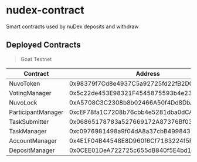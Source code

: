 # nudex-contract

Smart contracts used by nuDex deposits and withdraw

## Deployed Contracts

> Goat Testnet

| Contract           | Address                                    |
| ------------------ | ------------------------------------------ |
| NuvoToken          | 0x98379f7Cd8e4937C5a92725fd22fB2D0c9c0679b |
| VotingManager      | 0x5c22de453E98321F4545875593b4e23D05E81935 |
| NuvoLock           | 0xA5708C3C2308b8b02466A50f4Dd8DbAca4e9a781 |
| ParticipantManager | 0xcEF78fa1C7208b76cbb4e5281dba0dCA1A3E4E52 |
| TaskSubmitter      | 0x06865178783a527669172A87376Bf03B8027F441 |
| TaskManager        | 0xc0976981498a9f04dA8a37cbB4998431a877C28e |
| AccountManager     | 0x4E1F04B44548E8D960f6Cf7163224f5F0737182F |
| DepositManager     | 0x0CEE01DeA722725c655dB840f5E4bd1b8826bE20 |
